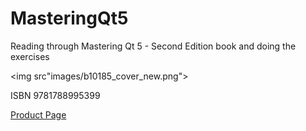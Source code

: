 # MasteringQt5

<body>
  <p> Reading through Mastering Qt 5 - Second Edition book and doing the exercises </p>
  
  <img src"images/b10185_cover_new.png">
  
  <p>ISBN	9781788995399 </p>
  
  <a href = "https://www.packtpub.com/web-development/mastering-qt-5-second-edition"> Product Page  </a>
</body>
